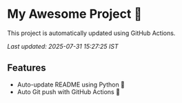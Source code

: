 # My Awesome Project 🚀

This project is automatically updated using GitHub Actions.

_Last updated: 2025-07-31 15:27:25 IST_

## Features
- Auto-update README using Python 🐍
- Auto Git push with GitHub Actions 🤖
